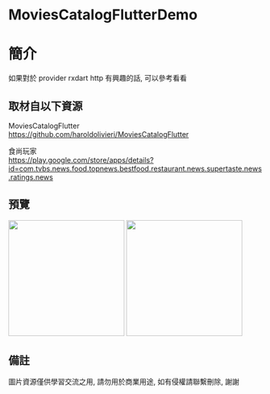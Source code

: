# MoviesCatalogFlutterDemo

簡介
==================================
如果對於 provider rxdart http 有興趣的話, 可以參考看看                                 

取材自以下資源
--------
MoviesCatalogFlutter                                                                 
https://github.com/haroldolivieri/MoviesCatalogFlutter     
                  	
食尚玩家                                                                 
https://play.google.com/store/apps/details?id=com.tvbs.news.food.topnews.bestfood.restaurant.news.supertaste.news.ratings.news
                  
預覽
--------
<p align="left">
  <img src="https://i.imgur.com/G6tUmPP.png" width="230"/>
  <img src="https://i.imgur.com/GBMbfVv.png" width="230"/>
</p> 

備註
--------
圖片資源僅供學習交流之用, 請勿用於商業用途, 如有侵權請聯繫刪除, 謝謝
